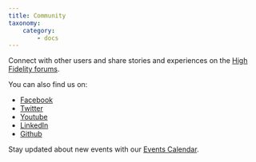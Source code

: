 ```yaml
---
title: Community
taxonomy:
    category:
        - docs
---
```


Connect with other users and share stories and experiences on the [High Fidelity forums](https://forums.highfidelity.com/). 

You can also find us on:

*  [Facebook](https://www.facebook.com/HighFidelityInc/)
*  [Twitter](https://twitter.com/highfidelityinc)
*  [Youtube](https://www.youtube.com/user/HighFidelityio)
*  [LinkedIn](https://www.linkedin.com/company-beta/3095117/?pathWildcard=3095117)
*  [Github](https://github.com/highfidelity/hifi)

Stay updated about new events with our [Events Calendar](https://tockify.com/hifieventscalendar/pinboard). 


